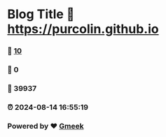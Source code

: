 # Blog Title :link: https://purcolin.github.io 
### :page_facing_up: [10](https://purcolin.github.io/tag.html) 
### :speech_balloon: 0 
### :hibiscus: 39937 
### :alarm_clock: 2024-08-14 16:55:19 
### Powered by :heart: [Gmeek](https://github.com/Meekdai/Gmeek)
